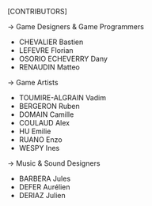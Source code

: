 [CONTRIBUTORS]

-> Game Designers & Game Programmers

 * CHEVALIER Bastien
 * LEFEVRE Florian
 * OSORIO ECHEVERRY Dany
 * RENAUDIN Matteo

-> Game Artists

 * TOUMIRE-ALGRAIN Vadim
 * BERGERON Ruben
 * DOMAIN Camille
 * COULAUD Alex
 * HU Emilie
 * RUANO Enzo
 * WESPY Ines

-> Music & Sound Designers

 * BARBERA Jules
 * DEFER Aurélien
 * DERIAZ Julien
